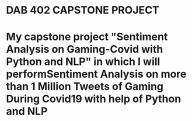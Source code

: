 # DAB 402 CAPSTONE PROJECT

<h1> My capstone project "Sentiment Analysis on Gaming-Covid with Python and NLP" in which  I will performSentiment Analysis on more than 1 Million Tweets of Gaming During Covid19 with help of Python and NLP </h1>



